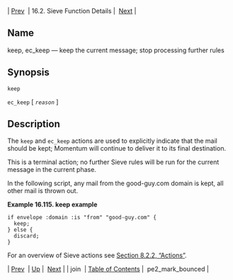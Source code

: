 | [Prev](sieve.ref.join)  | 16.2. Sieve Function Details |  [Next](sieve.ref.pe2_mark_bounced.php) |

<a name="sieve.ref.keep"></a>
## Name

keep, ec_keep — keep the current message; stop processing further rules

## Synopsis

`keep`

`ec_keep` [ *`reason`* ]

<a name="idp31035952"></a>
## Description

The `keep` and `ec_keep` actions are used to explicitly indicate that the mail should be kept; Momentum will continue to deliver it to its final destination.

This is a terminal action; no further Sieve rules will be run for the current message in the current phase.

In the following script, any mail from the good-guy.com domain is kept, all other mail is thrown out.

<a name="example.keep"></a>

**Example 16.115. keep example**

```
if envelope :domain :is "from" "good-guy.com" {
  keep;
} else {
  discard;
}
```

For an overview of Sieve actions see [Section 8.2.2, “Actions”](sieve.syntax.basic#sieve.syntax.basic.actions "8.2.2. Actions").

| [Prev](sieve.ref.join)  | [Up](sieve.ref.files.php) |  [Next](sieve.ref.pe2_mark_bounced.php) |
| join  | [Table of Contents](index) |  pe2_mark_bounced |
